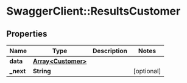 # SwaggerClient::ResultsCustomer

## Properties
Name | Type | Description | Notes
------------ | ------------- | ------------- | -------------
**data** | [**Array&lt;Customer&gt;**](Customer.md) |  | 
**_next** | **String** |  | [optional] 


